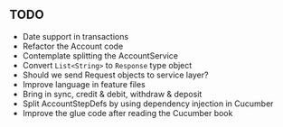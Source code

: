 TODO
----
- Date support in transactions
- Refactor the Account code
- Contemplate splitting the AccountService
- Convert `List<String>` to `Response` type object
- Should we send Request objects to service layer?
- Improve language in feature files
- Bring in sync, credit & debit, withdraw & deposit
- Split AccountStepDefs by using dependency injection in Cucumber
- Improve the glue code after reading the Cucumber book
